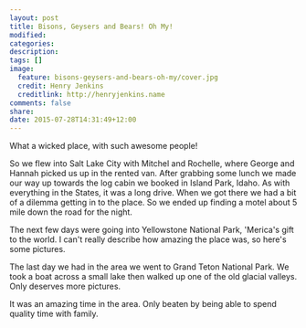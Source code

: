 ```yaml
---
layout: post
title: Bisons, Geysers and Bears! Oh My!
modified:
categories: 
description:
tags: []
image:
  feature: bisons-geysers-and-bears-oh-my/cover.jpg
  credit: Henry Jenkins
  creditlink: http://henryjenkins.name
comments: false
share:
date: 2015-07-28T14:31:49+12:00
---
```

What a wicked place, with such awesome people!

So we flew into Salt Lake City with Mitchel and Rochelle, where George and
Hannah picked us up in the rented van. After grabbing some lunch we made our
way up towards the log cabin we booked in Island Park, Idaho. As with
everything in the States, it was a long drive. When we got there we had a bit
of a dilemma getting in to the place. So we ended up finding a motel about 5
mile down the road for the night.

The next few days were going into Yellowstone National Park, 'Merica's gift to
the world. I can't really describe how amazing the place was, so here's some
pictures.

The last day we had in the area we went to Grand Teton National Park. We took a
boat across a small lake then walked up one of the old glacial valleys. Only
deserves more pictures.

It was an amazing time in the area. Only beaten by being able to spend quality
time with family.

<img src="/images/bisons-geysers-and-bears-oh-my/IMG_20150723_133638.jpg" alt="">

<img src="/images/bisons-geysers-and-bears-oh-my/IMG_20150723_133830.jpg" alt="">

<img src="/images/bisons-geysers-and-bears-oh-my/IMG_20150723_143718.jpg" alt="">

<img src="/images/bisons-geysers-and-bears-oh-my/IMG_20150723_150731.jpg" alt="">

<img src="/images/bisons-geysers-and-bears-oh-my/IMG_20150723_151035.jpg" alt="">

<img src="/images/bisons-geysers-and-bears-oh-my/IMG_20150723_154916.jpg" alt="">

<img src="/images/bisons-geysers-and-bears-oh-my/IMG_20150723_161054.jpg" alt="">

<img src="/images/bisons-geysers-and-bears-oh-my/IMG_20150723_181937.jpg" alt="">

<img src="/images/bisons-geysers-and-bears-oh-my/IMG_20150723_182052~2.jpg" alt="">

<img src="/images/bisons-geysers-and-bears-oh-my/IMG_20150723_192023.jpg" alt="">

<img src="/images/bisons-geysers-and-bears-oh-my/IMG_20150723_200422.jpg" alt="">

<img src="/images/bisons-geysers-and-bears-oh-my/IMG_20150724_104509.jpg" alt="">

<img src="/images/bisons-geysers-and-bears-oh-my/IMG_20150724_114132.jpg" alt="">

<img src="/images/bisons-geysers-and-bears-oh-my/IMG_20150724_122134.jpg" alt="">

<img src="/images/bisons-geysers-and-bears-oh-my/IMG_20150724_124052.jpg" alt="">

<img src="/images/bisons-geysers-and-bears-oh-my/IMG_20150724_191031.jpg" alt="">

<img src="/images/bisons-geysers-and-bears-oh-my/IMG_20150724_192043.jpg" alt="">

<img src="/images/bisons-geysers-and-bears-oh-my/IMG_20150725_072842.jpg" alt="">

<img src="/images/bisons-geysers-and-bears-oh-my/IMG_20150725_085705.jpg" alt="">

<img src="/images/bisons-geysers-and-bears-oh-my/IMG_20150725_092821.jpg" alt="">

<img src="/images/bisons-geysers-and-bears-oh-my/IMG_20150725_134239.jpg" alt="">

